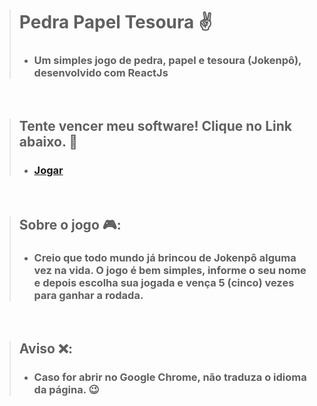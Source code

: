 > # Pedra Papel Tesoura ✌
> - ### Um simples jogo de pedra, papel e tesoura (Jokenpô), desenvolvido com ReactJs

<br>

> ## Tente vencer meu software! Clique no Link abaixo. 🤯
> - ### [Jogar](https://jokenpo-rho-nine.vercel.app/)

<br>

> ## Sobre o jogo 🎮:
> - ### Creio que todo mundo já brincou de Jokenpô alguma vez na vida. O jogo é bem simples, informe o seu nome e depois escolha sua jogada e vença 5 (cinco) vezes para ganhar a rodada.

<br>

> ## Aviso ❌:
> - ### Caso for abrir no Google Chrome, não traduza o idioma da página. 😉



